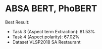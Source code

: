 # ABSA BERT, PhoBERT
Best Result:
- Task 3 (Aspect term Extraction): 81.53%
- Task 4 (Aspect polarity): 67.02%
- Dataset VLSP2018 SA Restaurant
